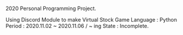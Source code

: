 2020 Personal Programming Project.

Using Discord Module to make Virtual Stock Game
Language : Python
Period : 2020.11.02 ~ 2020.11.06 / ~ ing
State : Incomplete.
